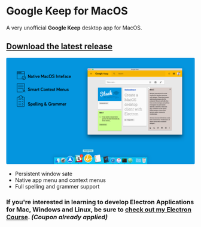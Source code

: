 # Google Keep for MacOS

A very unofficial **Google Keep** desktop app for MacOS.

## [Download the latest release](https://github.com/stackacademytv/Google-Keep-Mac/releases/download/v1.2.3/Google.Keep-1.2.3.dmg)

![Google Keep App Screenshot](screenshot.png "Google Keep App Screenshot")

- Persistent window sate
- Native app menu and context menus
- Full spelling and grammer support

### If you're interested in learning to develop Electron Applications for Mac, Windows and Linux, be sure to [check out my Electron Course](https://www.udemy.com/master-electron/?couponCode=ELECTRON_GH). *(Coupon already applied)*
